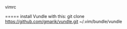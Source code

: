 vimrc

=====
install Vundle with this: git clone https://github.com/gmarik/vundle.git ~/.vim/bundle/vundle 

